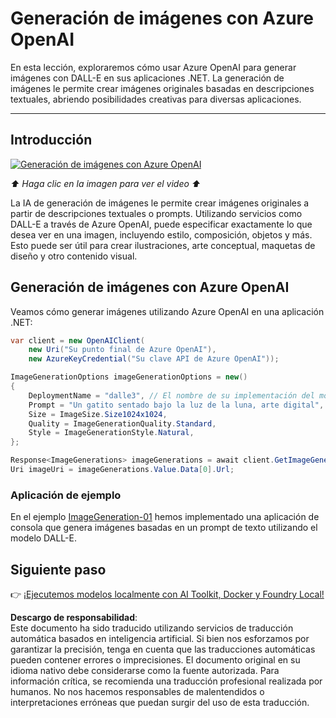 # Generación de imágenes con Azure OpenAI

En esta lección, exploraremos cómo usar Azure OpenAI para generar imágenes con DALL-E en sus aplicaciones .NET. La generación de imágenes le permite crear imágenes originales basadas en descripciones textuales, abriendo posibilidades creativas para diversas aplicaciones.

---

## Introducción

[![Generación de imágenes con Azure OpenAI](https://img.youtube.com/vi/ru3U8MHbFFI/0.jpg)](https://youtu.be/ru3U8MHbFFI?feature=shared)

_⬆️ Haga clic en la imagen para ver el video ⬆️_

La IA de generación de imágenes le permite crear imágenes originales a partir de descripciones textuales o prompts. Utilizando servicios como DALL-E a través de Azure OpenAI, puede especificar exactamente lo que desea ver en una imagen, incluyendo estilo, composición, objetos y más. Esto puede ser útil para crear ilustraciones, arte conceptual, maquetas de diseño y otro contenido visual.

## Generación de imágenes con Azure OpenAI

Veamos cómo generar imágenes utilizando Azure OpenAI en una aplicación .NET:

```csharp
var client = new OpenAIClient(
    new Uri("Su punto final de Azure OpenAI"), 
    new AzureKeyCredential("Su clave API de Azure OpenAI"));

ImageGenerationOptions imageGenerationOptions = new()
{
    DeploymentName = "dalle3", // El nombre de su implementación del modelo DALL-E en Azure OpenAI
    Prompt = "Un gatito sentado bajo la luz de la luna, arte digital",
    Size = ImageSize.Size1024x1024,
    Quality = ImageGenerationQuality.Standard,
    Style = ImageGenerationStyle.Natural,
};

Response<ImageGenerations> imageGenerations = await client.GetImageGenerationsAsync(imageGenerationOptions);
Uri imageUri = imageGenerations.Value.Data[0].Url;
```

### Aplicación de ejemplo

En el ejemplo [ImageGeneration-01](./src/ImageGeneration-01) hemos implementado una aplicación de consola que genera imágenes basadas en un prompt de texto utilizando el modelo DALL-E.

## Siguiente paso

👉 [¡Ejecutemos modelos localmente con AI Toolkit, Docker y Foundry Local!](./06-LocalModelRunners.md)

**Descargo de responsabilidad**:  
Este documento ha sido traducido utilizando servicios de traducción automática basados en inteligencia artificial. Si bien nos esforzamos por garantizar la precisión, tenga en cuenta que las traducciones automáticas pueden contener errores o imprecisiones. El documento original en su idioma nativo debe considerarse como la fuente autorizada. Para información crítica, se recomienda una traducción profesional realizada por humanos. No nos hacemos responsables de malentendidos o interpretaciones erróneas que puedan surgir del uso de esta traducción.